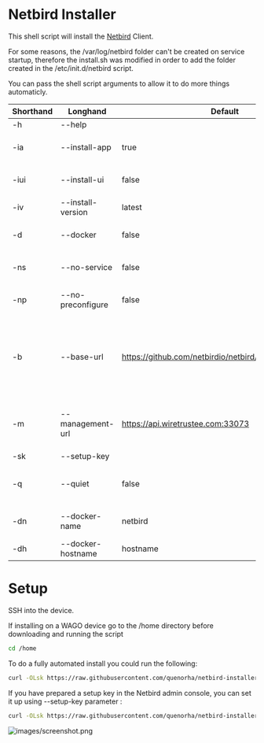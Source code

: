 # Netbird Installer

This shell script will install the [Netbird](https://netbird.io) Client.

For some reasons, the /var/log/netbird folder can't be created on service startup, therefore the install.sh was modified in order to add the folder created in the /etc/init.d/netbird script.

You can pass the shell script arguments to allow it to do more things automaticly.

| Shorthand | Longhand | Default | Description |
| --- | --- | --- | --- |
| -h | --help | | Show Help |
| -ia | --install-app | true | Install Netbird Binary |
| -iui | --install-ui | false | Install Netbird UI Binary |
| -iv | --install-version | latest | Target Install Version |
| -d | --docker | false | Install Netbird in Docker |
| -ns | --no-service | false | Don't install and start service |
| -np | --no-preconfigure | false | Don't preconfigure Netbird |
| -b | --base-url | https://github.com/netbirdio/netbird/releases/download | Base URL for binary downloads (Allows script to be used in Air-Gapped Systems) |
| -m | --management-url | https://api.wiretrustee.com:33073 | Management URL (Defaults to Netbird SaaS) |
| -sk | --setup-key | | Setup Key |
| -q | --quiet | false | Don't prompt to confirm install |
| -dn | --docker-name | netbird | Set Docker Container Name |
| -dh | --docker-hostname | hostname | Set Docker Hostname |

# Setup

SSH into the device.

If installing on a WAGO device go to the /home directory before downloading and running the script

```bash
cd /home
```

To do a fully automated install you could run the following:

```bash
curl -OLsk https://raw.githubusercontent.com/quenorha/netbird-installer/main/install.sh && sudo bash install.sh --quiet
```

If you have prepared a setup key in the Netbird admin console, you can set it up using --setup-key parameter : 
```bash
curl -OLsk https://raw.githubusercontent.com/quenorha/netbird-installer/main/install.sh && sudo bash install.sh --quiet --setup-key=ABCDEFGH-1234-5678-ABCD-EFGHIJKLM
```


![images/screenshot.png](images/screenshot.png)
